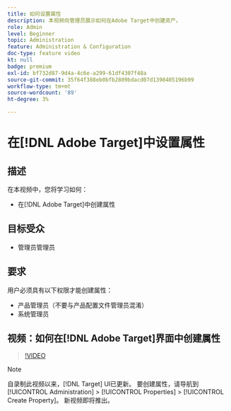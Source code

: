 ```yaml
---
title: 如何设置属性
description: 本视频向管理员展示如何在Adobe Target中创建资产。
role: Admin
level: Beginner
topic: Administration
feature: Administration & Configuration
doc-type: feature video
kt: null
badge: premium
exl-id: bf732d87-9d4a-4c6e-a299-61df4307f48a
source-git-commit: 35f64f388eb0bfb2809bdacd07d1398405196b99
workflow-type: tm+mt
source-wordcount: '89'
ht-degree: 3%

---
```


# 在[!DNL Adobe Target]中设置属性

## 描述

在本视频中，您将学习如何：

* 在[!DNL Adobe Target]中创建属性

## 目标受众

* 管理员管理员

## 要求

用户必须具有以下权限才能创建属性：

* 产品管理员（不要与产品配置文件管理员混淆）
* 系统管理员

## 视频：如何在[!DNL Adobe Target]界面中创建属性

>[!VIDEO](https://video.tv.adobe.com/v/18990/?quality=12)

>[!NOTE]
>
>自录制此视频以来，[!DNL Target] UI已更新。 要创建属性，请导航到[!UICONTROL Administration] > [!UICONTROL Properties] > [!UICONTROL Create Property]。 新视频即将推出。